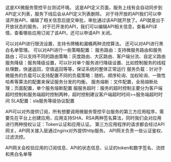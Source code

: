 
这是XX微服务管控平台测试环境。
这是API定义页面，服务上线有会自动同步到API定义列表，服务下线后会从API定义列表删除。
对于待开放的API我们可以申请开放API，编辑了相关信息后提交审批，审批通过该API就开放了。API就是出于开放状态的服务。
对于已开发的API，我们可以编辑API相关信息，查看API详情，查看哪些应用订阅了该API，还可以申请API 关闭。

可以对API进行限流设置，支持令牌桶和漏桶两种流控算法。
还可以对API进行黑白名单管理。
可以对API进行一些策略配置：
服务路由：支持微服务路由和服务路由；可以支持不同的路由策略：灰度路由、大区路由、客户端分流、自定义路由
服务降级：服务降级设置，可以针对单个服务进行降级设置、比如控制服务的线程处理数，快速返回，空值返回等等，保证系统的整体正常运行
服务负载：针对于微服务的负载可以支持配置不同的负载策略：随机、顺序轮询、加权轮询、一致性哈希等算法的配置来保证服务分发的均衡。
服务熔断：文件配置，全局熔断处理；页面配置，单个服务熔断配置
服服务超时：服务的超时控制主要分为客户端超时控制和服务端超时控制两种，超时控制建议客户端超时时间>=服务端超时时间
SLA配置：sla服务等级协议配置

API可以对外提供订阅，所有想要调用微服务管控平台服务的第三方应用程序，需要先在平台上创建应用，应用支持SHA、RSA两种签名算法，同时我们会对应用进行两种授权认证：Token认证和应用认证。
第三方应用程序的请求都会经过API网关，API网关接入层通过nginx对外提供http服务。
API网关负责一些认证鉴权、过滤流控。

API网关会校验应用的订阅信息、API的状态信息、认证的token和数字签名、流控和黑白名单等

